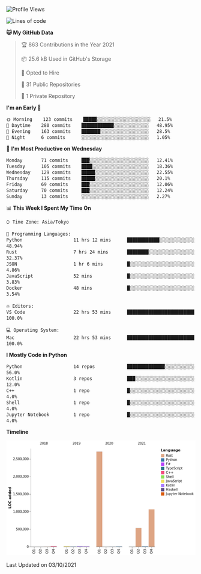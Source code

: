 <!--START_SECTION:waka-->
![Profile Views](http://img.shields.io/badge/Profile%20Views-2-blue)

![Lines of code](https://img.shields.io/badge/From%20Hello%20World%20I%27ve%20Written-4.4%20million%20lines%20of%20code-blue)

**🐱 My GitHub Data** 

> 🏆 863 Contributions in the Year 2021
 > 
> 📦 25.6 kB Used in GitHub's Storage 
 > 
> 💼 Opted to Hire
 > 
> 📜 31 Public Repositories 
 > 
> 🔑 1 Private Repository 
 > 
**I'm an Early 🐤** 

```text
🌞 Morning    123 commits    █████░░░░░░░░░░░░░░░░░░░░   21.5% 
🌆 Daytime    280 commits    ████████████░░░░░░░░░░░░░   48.95% 
🌃 Evening    163 commits    ███████░░░░░░░░░░░░░░░░░░   28.5% 
🌙 Night      6 commits      ░░░░░░░░░░░░░░░░░░░░░░░░░   1.05%

```
📅 **I'm Most Productive on Wednesday** 

```text
Monday       71 commits     ███░░░░░░░░░░░░░░░░░░░░░░   12.41% 
Tuesday      105 commits    ████░░░░░░░░░░░░░░░░░░░░░   18.36% 
Wednesday    129 commits    █████░░░░░░░░░░░░░░░░░░░░   22.55% 
Thursday     115 commits    █████░░░░░░░░░░░░░░░░░░░░   20.1% 
Friday       69 commits     ███░░░░░░░░░░░░░░░░░░░░░░   12.06% 
Saturday     70 commits     ███░░░░░░░░░░░░░░░░░░░░░░   12.24% 
Sunday       13 commits     ░░░░░░░░░░░░░░░░░░░░░░░░░   2.27%

```


📊 **This Week I Spent My Time On** 

```text
⌚︎ Time Zone: Asia/Tokyo

💬 Programming Languages: 
Python                   11 hrs 12 mins      ████████████░░░░░░░░░░░░░   48.94% 
Rust                     7 hrs 24 mins       ████████░░░░░░░░░░░░░░░░░   32.37% 
JSON                     1 hr 6 mins         █░░░░░░░░░░░░░░░░░░░░░░░░   4.86% 
JavaScript               52 mins             █░░░░░░░░░░░░░░░░░░░░░░░░   3.83% 
Docker                   48 mins             █░░░░░░░░░░░░░░░░░░░░░░░░   3.54%

🔥 Editors: 
VS Code                  22 hrs 53 mins      █████████████████████████   100.0%

💻 Operating System: 
Mac                      22 hrs 53 mins      █████████████████████████   100.0%

```

**I Mostly Code in Python** 

```text
Python                   14 repos            ██████████████░░░░░░░░░░░   56.0% 
Kotlin                   3 repos             ███░░░░░░░░░░░░░░░░░░░░░░   12.0% 
C++                      1 repo              █░░░░░░░░░░░░░░░░░░░░░░░░   4.0% 
Shell                    1 repo              █░░░░░░░░░░░░░░░░░░░░░░░░   4.0% 
Jupyter Notebook         1 repo              █░░░░░░░░░░░░░░░░░░░░░░░░   4.0%

```


**Timeline**

![Chart not found](https://raw.githubusercontent.com/kitagawa-hr/kitagawa-hr/main/charts/bar_graph.png) 


 Last Updated on 03/10/2021
<!--END_SECTION:waka-->
